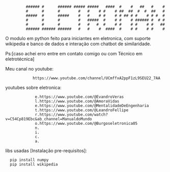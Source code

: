 
             ###### #      ###### ##### #####   ####  #    #   ##   #    # 
             #      #      #        #   #    # #    # ##  ##  #  #  ##   # 
             #####  #      #####    #   #    # #    # # ## # #    # # #  # 
             #      #      #        #   #####  #    # #    # ###### #  # # 
             #      #      #        #   #   #  #    # #    # #    # #   ## 
             ###### ###### ######   #   #    #  ####  #    # #    # #    # 

                                                              
                                                                         
 O modulo em python feito para iniciantes em eletronica,
 com suporte wikipedia e banco de dados e interação com chatbot de similaridade.
             
 Ps:[caso achei erro entre em contato comigo ou com Técnico em eletrotécnica] 
                  
  
 Meu canal no youtube:
                    
                https://www.youtube.com/channel/UCmffxA2ppF1zL9SEU22_7AA 

 youtubes sobre eletronica:
 
                 e.https://www.youtube.com/@EvandroVeras
                 l.https://www.youtube.com/@AmoraVidas
                 e.https://www.youtube.com/@MentalidadeDeEngenharia
                 t.https://www.youtube.com/@LeandroFellipe
                 r.https://www.youtube.com/watch?v=C54Cp819Ebc&ab_channel=ManualdoMundo
                 o.https://www.youtube.com/@Burgoseletronica05
                 n.
                 i.
                 c.
                 a.
                 
libs usadas [Instalação pre-requisitos]:

      pip install numpy 
      pip install wikipedia


      
